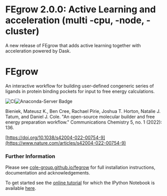 # FEgrow 2.0.0: Active Learning and acceleration (multi -cpu, -node, -cluster)

A new release of FEgrow that adds active learning together with acceleration powered by Dask.  


# FEgrow 
An interactive workflow for building user-defined congeneric series of ligands in protein binding pockets for input to free energy calculations.

![CI](https://github.com/cole-group/FEgrow/actions/workflows/CI.yml/badge.svg)![Anaconda-Server Badge](https://anaconda.org/conda-forge/fegrow/badges/downloads.svg)

Bieniek, Mateusz K., Ben Cree, Rachael Pirie, Joshua T. Horton, Natalie J. Tatum, and Daniel J. Cole. "An open-source molecular builder and free energy preparation workflow." Communications Chemistry 5, no. 1 (2022): 136.

[https://doi.org/10.1038/s42004-022-00754-9](https://www.nature.com/articles/s42004-022-00754-9)

### Further Information

Please see [cole-group.github.io/fegrow](https://cole-group.github.io/FEgrow) for full installation instructions, documentation and acknowledgements.

To get started see the [online tutorial](https://cole-group.github.io/FEgrow/tutorial/tutorial/) for which the IPython Notebook is available [here](https://github.com/cole-group/FEgrow/tree/master/notebooks).

